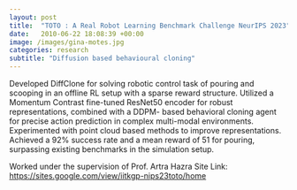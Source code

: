 ```yaml
---
layout: post
title:  "TOTO : A Real Robot Learning Benchmark Challenge NeurIPS 2023"
date:   2010-06-22 18:08:39 +00:00
image: /images/gina-motes.jpg
categories: research
subtitle: "Diffusion based behavioural cloning"
---
```

Developed DiffClone for solving robotic control task of pouring and scooping in an offline RL setup with a sparse reward structure.
Utilized a Momentum Contrast fine-tuned ResNet50 encoder for robust representations, combined with a DDPM- based behavioral cloning agent for precise action prediction in complex multi-modal environments.
Experimented with point cloud based methods to improve representations.
Achieved a 92% success rate and a mean reward of 51 for pouring, surpassing existing benchmarks in the simulation setup.

Worked under the supervision of Prof. Artra Hazra
Site Link: https://sites.google.com/view/iitkgp-nips23toto/home
